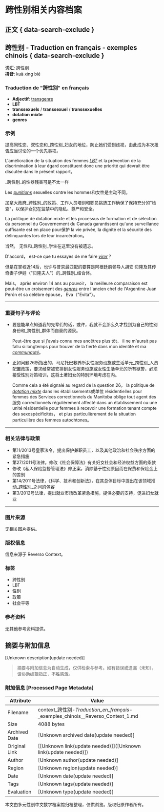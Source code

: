 # 跨性别相关内容档案

## 正文 { data-search-exclude }


## 跨性别 - Traduction en français - exemples chinois  { data-search-exclude }

**词汇**: 跨性别   
**拼音**: kuà xìng bié

### Traduction de "跨性别" en français

- **Adjectif**: [transgenre](https://www.reverso.net/traduction/francais-chinois/transgenre)
- **LBT**
- **transsexuels** / **transsexuel** / **transsexuelles**
- **dotation mixte**
- **genres**

### 示例

提高同性恋、双性恋和_跨性别_妇女的地位，防止她们受到歧视，由此成为本次报告应当讨论的一个优先事项。

L'amélioration de la situation des femmes [_LBT_](/traduction/francais-chinois/LBT) et la prévention de la discrimination à leur égard constituent donc une priorité qui devrait être discutée dans le présent rapport。

_跨性别_的性器残害可是不太一样

Les [_punitions_](/traduction/francais-chinois/punitions) sexuelles contre les hommes和女性是主动不同。

加拿大政府_跨性别_的政策、工作人员培训和职员挑选工作确保了保持充分的"检查"，以保护女犯在监禁中的隐私、尊严和安全。

La politique de dotation mixte et les processus de formation et de sélection du personnel du Gouvernement du Canada garantissent qu'une surveillance suffisante est en place pour保护 la vie privée, la dignité et la sécurité des délinquantes lors de leur incarcération。

当然， 无性和_跨性别_学生在这里没有被遗忘。

D'accord， est-ce que tu essayes de me faire [_virer_](/traduction/francais-chinois/virer)？

但是在掌权近14后，也许与普京最匹配的要算是阿根廷前领导人胡安·贝隆及其传奇妻子伊娃（"贝隆夫人"）的_跨性别_结合体。

Mais， après environ 14 ans au pouvoir， la meilleure comparaison est peut-être un croisement des [_genres_](/traduction/francais-chinois/genres) entre l'ancien chef de l'Argentine Juan Perón et sa célèbre épouse， Eva（"Evita"）。

---

### 重要句子与评论

- 要是能早点知道我的先辈们的话，或许，我就不会那么久才找到为自己的性别身份和_跨性别_群体而自豪的源泉。
  
  Peut-être que si j'avais connu mes ancêtres plus tôt， il ne m'aurait pas fallu si longtemps pour trouver de la fierté dans mon identité et ma [_communauté_](/traduction/francais-chinois/communaut%C3%A9)。
  
- 正如问题26所指出的，马尼托巴教养所女性服务设施或生活单元_跨性别_人员配置政策，要求经常被安排到女性服务设施或女性生活单元的所有狱警，必须接受性别对策培训，这将土著妇女的特别环境考虑在内。

  Comme cela a été signalé au regard de la question 26， la politique de [_dotation mixte_](/traduction/francais-chinois/dotation+mixte) dans les établissements或单位 résidentielles pour femmes des Services correctionnels du Manitoba oblige tout agent des服务 correctionnels régulièrement affecté dans un établissement ou une unité résidentielle pour femmes à recevoir une formation tenant compte des sexospécificités， et plus particulièrement de la situation particulière des femmes autochtones。

---

### 相关法律与政策

- 第11/2013号皇家法令，提出保护兼职员工，以及其他政治和社会秩序方面的紧急措施
- 第27/2011号法律，修改《社会保障法》有关妇女社会和经济权益方面的条款
- 修改《私人保险监督管理法》修正案，消除基于性别原因而在保费和保险金上的差别
- 第14/2011号法律，《科学、技术和创新法》，在其总体目标中提出在该领域推动_跨性别_之间的包容
- 第3/2012号法律，提出就业市场改革紧急措施，提供必要的支持，促进妇女就业

---

### 图片来源
无相关图片提供。

### 版权信息
信息来源于 Reverso Context。

### 标签
- 跨性别
- LBT
- 性别
- 政策
- 社会平等

### 参考资料
无其他参考资料提供。
<!-- tcd_original_link https://context.reverso.net/traduction/chinois-francais/%E8%B7%A8%E6%80%A7%E5%88%AB -->


## 摘要与附加信息

<!-- tcd_abstract -->
[Unknown description(update needed)]
<!-- tcd_abstract_end -->

> 摘要与附加信息为自动生成，仅供检索与参考。如有错误或遗漏（未知），请协助编辑指正，不胜感激。

### 附加信息 [Processed Page Metadata]

| Attribute       | Value                                  |
|-----------------|----------------------------------------|
| Filename        | context_跨性别-_Traduction_en_français_-_exemples_chinois__Reverso_Context_1.md                             |
| Size            | 4088 bytes                           |
| Archived Date   | [Unknown archived date(update needed)]                             |
| Original Link   | [[Unknown link(update needed)]]([Unknown link(update needed)])                       |
| Author          | [Unknown author(update needed)]                               |
| Region          | [Unknown region(update needed)]                               |
| Date            | [Unknown date(update needed)]                                 |
| Tags            | [Unknown tags(update needed)]                                 |
| Evaluation            | [Unknown type(update needed)]                                 |
<!-- tcd_table_end -->

本文由多元性别中文数字档案馆归档整理，仅供浏览。版权归原作者所有。
